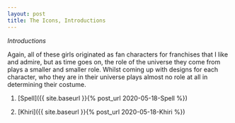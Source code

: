 ```yaml
---
layout: post
title: The Icons, Introductions
---
```

_Introductions_


Again, all of these girls originated as fan characters for franchises that I like and admire, but as time goes on, the role of the universe they come from plays a smaller and smaller role. Whilst coming up with designs for each character, who they are in their universe plays almost no role at all in determining their costume. 

1. [Spell]({{ site.baseurl }}{% post_url 2020-05-18-Spell %})

2. [Khiri]({{ site.baseurl }}{% post_url 2020-05-18-Khiri %})

<!--
3. [Dvora]({{ site.baseurl }}{% post_url 2020-05-18-Dvora %})

4. [Kit]({{ site.baseurl }}{% post_url 2020-05-18-Kit %})

5. [Kaina]({{ site.baseurl }}{% post_url 2020-05-18-Kaina %})

6. [Meghan]({{ site.baseurl }}{% post_url 2020-05-18-Meghan %})

7. [Minola]({{ site.baseurl }}{% post_url 2020-05-18-Minola %})

8. [Kohli]({{ site.baseurl }}{% post_url 2020-05-18-Kohli %})

9. [Kati]({{ site.baseurl }}{% post_url 2020-05-18-Kati %})

10. [Trinity]({{ site.baseurl }}{% post_url 2020-05-18-Trinity %})

11. [Arietta]({{ site.baseurl }}{% post_url 2020-05-18-Arietta %})

12. [Kaiya]({{ site.baseurl }}{% post_url 2020-05-18-Kaiya %})

13. [Kari]({{ site.baseurl }}{% post_url 2020-05-18-Kari %})

14. [Zara]({{ site.baseurl }}{% post_url 2020-05-18-Zara %})

15. [Blaire]({{ site.baseurl }}{% post_url 2020-05-18-Blaire %})

16. [Miradi]({{ site.baseurl }}{% post_url 2020-05-18-Miradi %})
-->